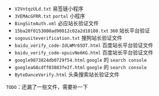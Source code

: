 - `V2VntqzULd.txt` 易签链小程序
- `3VEMAcGFRR.txt` `portal` 小程序
- `BingSiteAuth.xml` 必应站长验证文件
- `15ba20f0153000ad90012c02a2d10180.txt` `360` 站长平台验证
- `sogousiteverification.txt` 搜狗站长验证文件
- `baidu_verify_code-IdLWMr65DT.html` 百度站长平台验证文件
- `baidu_verify_code-xpuivNe6KG.html` 百度站长平台验证文件
- `google9873824db0729f54.html` `google` 的 `search console`
- `googlea68cdff03883fe2f.html` `google` 的 `search console`
- `ByteDanceVerify.html` 头条搜索站长验证文件

`TODO`：还漏了一些文件，需要补一下
